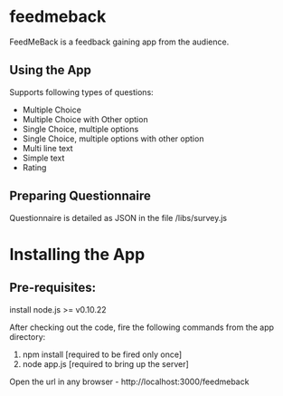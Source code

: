 feedmeback
==========

FeedMeBack is a feedback gaining app from the audience.

Using the App
--------------

Supports following types of questions:
* Multiple Choice
* Multiple Choice with Other option
* Single Choice, multiple options
* Single Choice, multiple options with other option
* Multi line text
* Simple text
* Rating

Preparing Questionnaire
-----------------------
Questionnaire is detailed as JSON in the file /libs/survey.js


Installing the App
==================

Pre-requisites:
---------------
install node.js >= v0.10.22

After checking out the code, fire the following commands from the app directory:
1. npm install [required to be fired only once]
2. node app.js [required to bring up the server]

Open the url in any browser - http://localhost:3000/feedmeback
